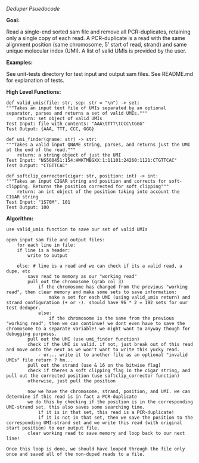 *Deduper Psuedocode*

**Goal:**

Read a single-end sorted sam file and remove all PCR-duplicates, retaining only a single copy of each read. A PCR-duplicate is a read with the same alignment position (same chromosome, 5’ start of read, strand) and same unique molecular index (UMI). A list of valid UMIs is provided by the user.

**Examples:**

See unit-tests directory for test input and output sam files. See README.md for explanation of tests.

**High Level Functions:**

```
def valid_umis(file: str, sep: str = "\n") -> set:
"""Takes an input text file of UMIs separated by an optional separator, parses and returns a set of valid UMIs."""
    return: set object of valid UMIs
Test Input: file with contents: "AAA\tTTT\tCCC\tGGG"
Test Output: {AAA, TTT, CCC, GGG}
```

```
def umi_finder(qname: str) -> str:
"""Takes a valid input QNAME string, parses, and returns just the UMI at the end of the read."""
    return: a string object of just the UMI
Test Input: "NS500451:154:HWKTMBGXX:1:11101:24260:1121:CTGTTCAC"
Test Output: "CTGTTCAC"
```

```
def softclip_corrector(cigar: str, position: int) -> int:
"""Takes an input CIGAR string and position and corrects for soft-clipping. Returns the position corrected for soft clipping"""
    return: an int object of the position taking into account the CIGAR string
Test Input: "1S70M", 101
Test Output: 100
```

**Algorithm:**

```
use valid_umis function to save our set of valid UMIs

open input sam file and output files:
    for each line in file:
    if line is a header:
        write to output

    else: # line is a read and we can check if its a valid read, a dupe, etc
        save read to memory as our "working read"
        pull out the chromosome (grab col 3)
            if the chromosome has changed from the previous "working read", then clear memory and make some sets to save information:
                make a set for each UMI (using valid_umis return) and strand configuration (+ or -). should have 96 * 2 = 192 sets for our test deduper.
            else:
                if the chromosome is the same from the previous "working read", then we can continue! we dont even have to save the chromosome to a separate variable! we might want to anyway though for debugging purposes.
        pull out the UMI (use umi_finder function)
        check if the UMI is valid. if not, just break out of this read and move onto the next as we won't want to write this yucky read.
            - or... write it to another file as an optional "invalid UMIs" file return ? hm...
        pull out the strand (use & 16 on the bitwise flag)
        check if theres a soft clipping flag in the cigar string, and pull out the corrected position (use softclip_corrector function)
        otherwise, just pull the position

        now we have the chromosome, strand, position, and UMI. we can determine if this read is in fact a PCR-duplicate
        we do this by checking if the position is in the corresponding UMI-strand set. this also saves some searching time.
            if it is in that set, this read is a PCR-duplicate! 
            if it is not in that set, then we save the position to the corresponding UMI-strand set and we write this read (with original start position) to our output file.
        clear working read to save memory and loop back to our next line!

Once this loop is done, we should have looped through the file only once and saved all of the non-duped reads to a file.
```
